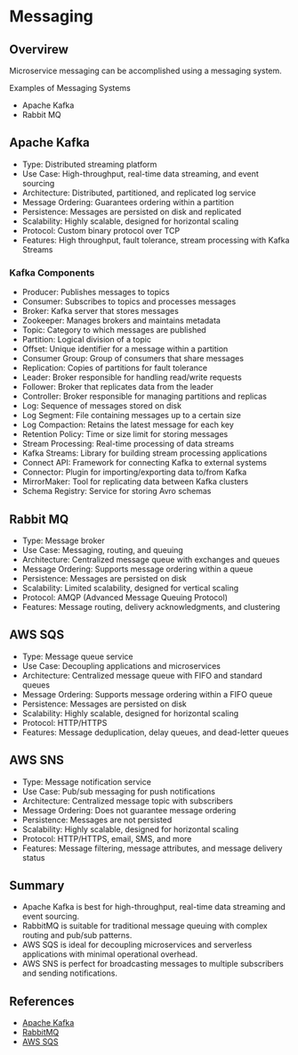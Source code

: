 # Messaging

## Overvirew

Microservice messaging can be accomplished using a messaging system.

Examples of Messaging Systems

- Apache Kafka
- Rabbit MQ

## Apache Kafka

- Type: Distributed streaming platform
- Use Case: High-throughput, real-time data streaming, and event sourcing
- Architecture: Distributed, partitioned, and replicated log service
- Message Ordering: Guarantees ordering within a partition
- Persistence: Messages are persisted on disk and replicated
- Scalability: Highly scalable, designed for horizontal scaling
- Protocol: Custom binary protocol over TCP
- Features: High throughput, fault tolerance, stream processing with Kafka Streams

### Kafka Components

- Producer: Publishes messages to topics
- Consumer: Subscribes to topics and processes messages
- Broker: Kafka server that stores messages
- Zookeeper: Manages brokers and maintains metadata
- Topic: Category to which messages are published
- Partition: Logical division of a topic
- Offset: Unique identifier for a message within a partition
- Consumer Group: Group of consumers that share messages
- Replication: Copies of partitions for fault tolerance
- Leader: Broker responsible for handling read/write requests
- Follower: Broker that replicates data from the leader
- Controller: Broker responsible for managing partitions and replicas
- Log: Sequence of messages stored on disk
- Log Segment: File containing messages up to a certain size
- Log Compaction: Retains the latest message for each key
- Retention Policy: Time or size limit for storing messages
- Stream Processing: Real-time processing of data streams
- Kafka Streams: Library for building stream processing applications
- Connect API: Framework for connecting Kafka to external systems
- Connector: Plugin for importing/exporting data to/from Kafka
- MirrorMaker: Tool for replicating data between Kafka clusters
- Schema Registry: Service for storing Avro schemas

## Rabbit MQ

- Type: Message broker
- Use Case: Messaging, routing, and queuing
- Architecture: Centralized message queue with exchanges and queues
- Message Ordering: Supports message ordering within a queue
- Persistence: Messages are persisted on disk
- Scalability: Limited scalability, designed for vertical scaling
- Protocol: AMQP (Advanced Message Queuing Protocol)
- Features: Message routing, delivery acknowledgments, and clustering

## AWS SQS

- Type: Message queue service
- Use Case: Decoupling applications and microservices
- Architecture: Centralized message queue with FIFO and standard queues
- Message Ordering: Supports message ordering within a FIFO queue
- Persistence: Messages are persisted on disk
- Scalability: Highly scalable, designed for horizontal scaling
- Protocol: HTTP/HTTPS
- Features: Message deduplication, delay queues, and dead-letter queues

## AWS SNS

- Type: Message notification service
- Use Case: Pub/sub messaging for push notifications
- Architecture: Centralized message topic with subscribers
- Message Ordering: Does not guarantee message ordering
- Persistence: Messages are not persisted
- Scalability: Highly scalable, designed for horizontal scaling
- Protocol: HTTP/HTTPS, email, SMS, and more
- Features: Message filtering, message attributes, and message delivery status

## Summary

- Apache Kafka is best for high-throughput, real-time data streaming and event sourcing.
- RabbitMQ is suitable for traditional message queuing with complex routing and pub/sub patterns.
- AWS SQS is ideal for decoupling microservices and serverless applications with minimal operational overhead.
- AWS SNS is perfect for broadcasting messages to multiple subscribers and sending notifications.

## References

- [Apache Kafka](https://kafka.apache.org/)
- [RabbitMQ](https://www.rabbitmq.com/)
- [AWS SQS](https://aws.amazon.com/sqs/)

